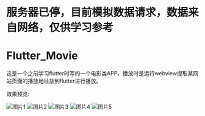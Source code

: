 
# 服务器已停，目前模拟数据请求，数据来自网络，仅供学习参考

# Flutter_Movie
这是一个之前学习flutter时写的一个电影类APP，播放时是运行webview提取某网站页面的播放地址放到flutter进行播放。


效果预览:

![图片1](https://github.com/Luy7788/Flutter_Movie/blob/master/res/IMG_8410.PNG) ![图片2](https://github.com/Luy7788/Flutter_Movie/blob/master/res/IMG_8412.PNG) ![图片3](https://github.com/Luy7788/Flutter_Movie/blob/master/res/IMG_8414.PNG) ![图片4](https://github.com/Luy7788/Flutter_Movie/blob/master/res/IMG_8413.PNG) ![图片5](https://github.com/Luy7788/Flutter_Movie/blob/master/res/IMG_8417.PNG) 

